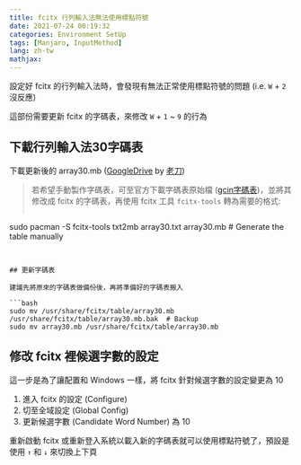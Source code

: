 ```yaml
---
title: fcitx 行列輸入法無法使用標點符號
date: 2021-07-24 00:19:32
categories: Environment SetUp
tags: [Manjaro, InputMethod]
lang: zh-tw
mathjax:
---
```


設定好 fcitx 的行列輸入法時，會發現有無法正常使用標點符號的問題 (i.e. `W` + `2` 沒反應)

這部份需要更新 fcitx 的字碼表，來修改 `W` + `1` ~ `9` 的行為

<!--more-->

## 下載行列輸入法30字碼表

下載更新後的 array30.mb ([GoogleDrive](https://drive.google.com/file/d/1fDcoUeD4uBa7KtgWA8f_Ayl3nQZzud6r/view?usp=sharing) by [老刀](http://hyperrate.com/thread.php?tid=33369#33369))

> 若希望手動製作字碼表，可至官方下載字碼表原始檔 ([gcin字碼表](http://array30.sourceforge.net/files/ar30.cin))，並將其修改成 fcitx 的字碼表，再使用 fcitx 工具 `fcitx-tools` 轉為需要的格式:
> ```bash
 sudo pacman -S fcitx-tools
txt2mb array30.txt array30.mb  # Generate the table manually
 ```


## 更新字碼表

建議先將原來的字碼表做備份後，再將準備好的字碼表搬入

```bash
sudo mv /usr/share/fcitx/table/array30.mb /usr/share/fcitx/table/array30.mb.bak  # Backup
sudo mv array30.mb /usr/share/fcitx/table/array30.mb
```

## 修改 fcitx 裡候選字數的設定

這一步是為了讓配置和 Windows 一樣，將 fcitx 針對候選字數的設定變更為 10

1. 進入 fcitx 的設定 (Configure)
2. 切至全域設定 (Global Config)
3. 更新候選字數 (Candidate Word Number) 為 10


重新啟動 fcitx 或重新登入系統以載入新的字碼表就可以使用標點符號了，預設是使用 `↑` 和 `↓` 來切換上下頁
